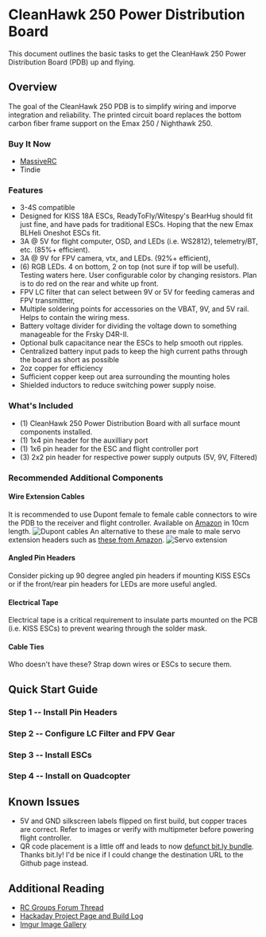 # CleanHawk 250 Power Distribution Board

This document outlines the basic tasks to get the CleanHawk 250 Power Distribution Board (PDB) up and flying.


## Overview

The goal of the CleanHawk 250 PDB is to simplify wiring and imporve integration and reliability.  The printed circuit board replaces the bottom carbon fiber frame support on the Emax 250 / Nighthawk 250.

### Buy It Now

* [MassiveRC](http://bit.ly/1aG1E3O)
* Tindie

### Features

* 3-4S compatible
* Designed for KISS 18A ESCs, ReadyToFly/Witespy's BearHug should fit just fine, and have pads for traditional ESCs. Hoping that the new Emax BLHeli Oneshot ESCs fit.
* 3A @ 5V for flight computer, OSD, and LEDs (i.e. WS2812), telemetry/BT, etc. (85%+ efficient).
* 3A @ 9V for FPV camera, vtx, and LEDs. (92%+ efficient),
* (6) RGB LEDs. 4 on bottom, 2 on top (not sure if top will be useful). Testing waters here. User configurable color by changing resistors. Plan is to do red on the rear and white up front.
* FPV LC filter that can select between 9V or 5V for feeding cameras and FPV transmittter,
* Multiple soldering points for accessories on the VBAT, 9V, and 5V rail. Helps to contain the wiring mess.
* Battery voltage divider for dividing the voltage down to something manageable for the Frsky D4R-II.
* Optional bulk capacitance near the ESCs to help smooth out ripples.
* Centralized battery input pads to keep the high current paths through the board as short as possible
* 2oz copper for efficiency
* Sufficient copper keep out area surrounding the mounting holes
* Shielded inductors to reduce switching power supply noise.

### What's Included

* (1) CleanHawk 250 Power Distribution Board with all surface mount components installed.
* (1) 1x4 pin header for the auxilliary port
* (1) 1x6 pin header for the ESC and flight controller port
* (3) 2x2 pin header for respective power supply outputs (5V, 9V, Filtered)

### Recommended Additional Components

#### Wire Extension Cables

It is recommended to use Dupont female to female cable connectors to wire the PDB to the receiver and flight controller. Available on [Amazon](http://amzn.com/B00KOL5BCC) in 10cm length. ![Dupont cables](http://i.imgur.com/sG2cDaPm.jpg)  An alternative to these are male to male servo extension headers such as [these from Amazon](http://amzn.com/B00FGLSTY2).  ![Servo extension](http://i.imgur.com/mOOl1RLm.jpg)

#### Angled Pin Headers

Consider picking up 90 degree angled pin headers if mounting KISS ESCs or if the front/rear pin headers for LEDs are more useful angled.

#### Electrical Tape

Electrical tape is a critical requirement to insulate parts mounted on the PCB (i.e. KISS ESCs) to prevent wearing through the solder mask.

#### Cable Ties

Who doesn't have these?  Strap down wires or ESCs to secure them.


## Quick Start Guide

### Step 1 -- Install Pin Headers

### Step 2 -- Configure LC Filter and FPV Gear

### Step 3 -- Install ESCs

### Step 4 -- Install on Quadcopter


## Known Issues

* 5V and GND silkscreen labels flipped on first build, but copper traces are correct. Refer to images or verify with multipmeter before powering flight controller.
* QR code placement is a little off and leads to now [defunct bit.ly bundle](http://bitly.is/1aG0YLU).  Thanks bit.ly!  I'd be nice if I could change the destination URL to the Github page instead.


## Additional Reading

* [RC Groups Forum Thread](http://bit.ly/1aFZpxj)
* [Hackaday Project Page and Build Log](http://bit.ly/1aG09m9)
* [Imgur Image Gallery](http://bit.ly/1aG00z3)
